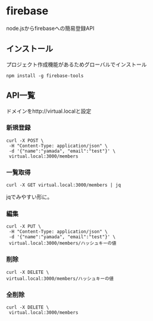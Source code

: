 # firebase

node.jsからfirebaseへの簡易登録API

## インストール


プロジェクト作成機能があるためグローバルでインストール
```
npm install -g firebase-tools
```

## API一覧

ドメインをhttp://virtual.localと設定

### 新規登録

```
curl -X POST \
 -H "Content-Type: application/json" \
 -d '{"name":"yamada", "email":"test"}' \
 virtual.local:3000/members
```


### 一覧取得

```
curl -X GET virtual.local:3000/members | jq

```
jqでみやすい形に。


### 編集

```
curl -X PUT \
 -H "Content-Type: application/json" \
 -d '{"name":"yamada", "email":"test"}' \
 virtual.local:3000/members/ハッシュキーの値

```



### 削除

```
curl -X DELETE \
virtual.local:3000/members/ハッシュキーの値
```

### 全削除

```
curl -X DELETE \
 virtual.local:3000/members
```
